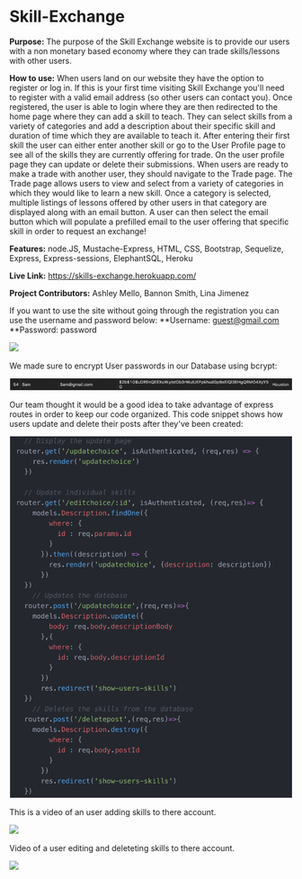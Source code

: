 # Skill-Exchange

**Purpose:** The purpose of the Skill Exchange website is to provide our users with a non monetary based economy where they can trade skills/lessons with other users. 


**How to use:** When users land on our website they have the option to register or log in. If this is your first time visiting Skill Exchange you'll need to register with a valid email address (so other users can contact you). Once registered, the user is able to login where they are then redirected to the home page where they can add a skill to teach. They can select skills from a variety of categories and add a description about their specific skill and duration of time which they are available to teach it. After entering their first skill the user can either enter another skill or go to the User Profile page to see all of the skills they are currently offering for trade. On the user profile page they can update or delete their submissions. When users are ready to make a trade with another user, they should navigate to the Trade page. The Trade page allows users to view and select from a variety of categories in which they would like to learn a new skill. Once a category is selected, multiple listings of lessons offered by other users in that category are displayed along with an email button. A user can then select the email button which will populate a prefilled email to the user offering that specific skill in order to request an exchange!

**Features:** node.JS, Mustache-Express, HTML, CSS, Bootstrap, Sequelize, Express, Express-sessions, ElephantSQL, Heroku

**Live Link:** https://skills-exchange.herokuapp.com/

**Project Contributors:** Ashley Mello, Bannon Smith, Lina Jimenez

If you want to use the site without going through the registration you can use the username and password below:
**Username: guest@gmail.com
**Password: password

![](SE.gif) 

We made sure to encrypt User passwords in our Database using bcrypt:

![](encryptedpw.png)

Our team thought it would be a good idea to take advantage of express routes in order to keep our code organized. This code snippet shows how users update and delete their posts after they've been created:

![](routes.png)

This is a video of an user adding skills to there account.

![](addskill2.gif)

Video of a user editing and deleteting skills to there account.

![](editanddelete.gif)


